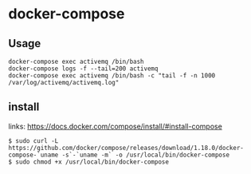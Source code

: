 # docker-compose

## Usage

    docker-compose exec activemq /bin/bash
    docker-compose logs -f --tail=200 activemq
    docker-compose exec activemq /bin/bash -c "tail -f -n 1000 /var/log/activemq/activemq.log"

## install

links: https://docs.docker.com/compose/install/#install-compose

    $ sudo curl -L https://github.com/docker/compose/releases/download/1.18.0/docker-compose-`uname -s`-`uname -m` -o /usr/local/bin/docker-compose
    $ sudo chmod +x /usr/local/bin/docker-compose